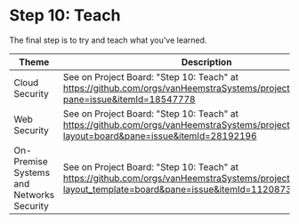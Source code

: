 # Step 10: Teach

The final step is to try and teach what you've learned.

| Theme | Description |
| -- | -- |
| Cloud Security | See on Project Board: "Step 10: Teach" at https://github.com/orgs/vanHeemstraSystems/projects/9/views/1?pane=issue&itemId=18547778 |
| Web Security | See on Project Board: "Step 10: Teach" at https://github.com/orgs/vanHeemstraSystems/projects/16/views/1?layout=board&pane=issue&itemId=28192196 |
| On-Premise Systems and Networks Security | See on Project Board: "Step 10: Teach" at https://github.com/orgs/vanHeemstraSystems/projects/39/views/1?layout_template=board&pane=issue&itemId=112087304 |
